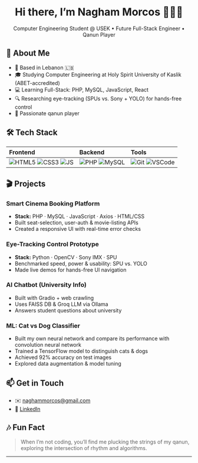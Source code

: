 <h1 align="center">Hi there, I’m Nagham Morcos 👩‍💻🎶</h1>
<p align="center">
   Computer Engineering Student @ USEK • Future Full-Stack Engineer • Qanun Player
</p>

## 🚀 About Me
- 📍 Based in Lebanon 🇱🇧  
- 🎓 Studying Computer Engineering at Holy Spirit University of Kaslik (ABET-accredited)  
- 💻 Learning Full-Stack: PHP, MySQL, JavaScript, React  
- 🔍 Researching eye-tracking (SPUs vs. Sony + YOLO) for hands-free control  
- 🎵 Passionate qanun player

## 🛠 Tech Stack
| Frontend                       | Backend                         | Tools                   |
|:-------------------------------|:--------------------------------|:------------------------|
| ![HTML5][html] ![CSS3][css] ![JS][js] | ![PHP][php] ![MySQL][mysql]       | ![Git][git] ![VSCode][vscode] |

## 🎬 Projects

### Smart Cinema Booking Platform  
- **Stack:** PHP · MySQL · JavaScript · Axios · HTML/CSS  
- Built seat-selection, user-auth & movie-listing APIs  
- Created a responsive UI with real-time error checks  

### Eye-Tracking Control Prototype  
- **Stack:** Python · OpenCV · Sony IMX · SPU  
- Benchmarked speed, power & usability: SPU vs. YOLO  
- Made live demos for hands-free UI navigation  

### AI Chatbot (University Info)  
- Built with Gradio + web crawling  
- Uses FAISS DB & Groq LLM via Ollama  
- Answers student questions about university  

### ML: Cat vs Dog Classifier  
- Built my own neural network and compare its performance with convolution neural network
- Trained a TensorFlow model to distinguish cats & dogs  
- Achieved 92% accuracy on test images  
- Explored data augmentation & model tuning  

## 📫 Get in Touch
- ✉️ naghammorcos@gmail.com  
- 💼 [LinkedIn](https://www.linkedin.com/in/nagham-morcos-5b414719a/)

## 🎶 Fun Fact
> When I’m not coding, you’ll find me plucking the strings of my qanun, exploring the intersection of rhythm and algorithms.

---

[html]: https://img.shields.io/badge/HTML5-E34F26?logo=html5&logoColor=white  
[css]: https://img.shields.io/badge/CSS3-1572B6?logo=css3&logoColor=white  
[js]: https://img.shields.io/badge/JavaScript-F7DF1E?logo=javascript&logoColor=black  
[php]: https://img.shields.io/badge/PHP-777BB4?logo=php&logoColor=white  
[mysql]: https://img.shields.io/badge/MySQL-4479A1?logo=mysql&logoColor=white  
[git]: https://img.shields.io/badge/Git-F05032?logo=git&logoColor=white  
[VSCode]: https://img.shields.io/badge/VS%20Code-007ACC?logo=visual-studio-code&logoColor=white  




